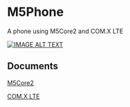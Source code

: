 # M5Phone
A phone using M5Core2 and COM.X LTE

[![IMAGE ALT TEXT](https://i1.hdslb.com/bfs/archive/6eca9bde7bfa01854a8317eab96a263c87866277.jpg)](https://player.bilibili.com/player.html?aid=556301382&bvid=BV1pe4y1Q7Ni&cid=785647253&page=1)

## Documents

[M5Core2](https://docs.m5stack.com/en/core/core2)

[COM.X LTE](https://docs.m5stack.com/en/module/comx_lte)
